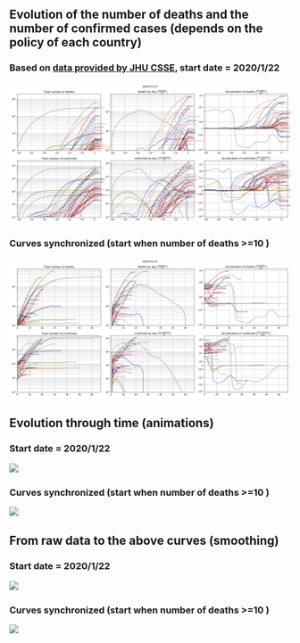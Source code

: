 


## Evolution of the number of deaths and the number of confirmed cases (depends on the policy of each country)


### Based on [data provided by JHU CSSE](https://github.com/CSSEGISandData/COVID-19), start date = 2020/1/22


![](./fig/smooth_14.png)

### Curves synchronized (start when number of deaths >=10 )

![](./fig/smooth_sync_14.png)


## Evolution through time (animations)

### Start date = 2020/1/22

![](./evolution.gif)

### Curves synchronized (start when number of deaths >=10 )

![](./evolution_sync.gif)


## From raw data to the above curves (smoothing)

### Start date = 2020/1/22

![](./smooth.gif)

### Curves synchronized (start when number of deaths >=10 )

![](./smooth_sync.gif)



